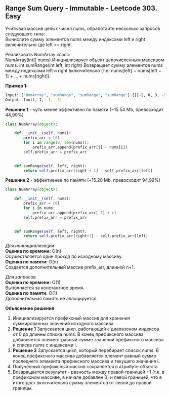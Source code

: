 ## Range Sum Query - Immutable - Leetcode 303. Easy

Учитывая массив целых чисел nums, обработайте несколько запросов следующего типа:  
Вычислите сумму элементов nums между индексами left и right включительно где left <= right.

Реализовать NumArray класс:  
NumArray(int[] nums) Инициализирует объект целочисленным массивом nums.
int sumRange(int left, int right) Возвращает сумму элементов nums между индексами left и right включительно (т.е. nums[left] + nums[left + 1] + ... + nums[right]).

**Пример 1:**
```bash
Input: ["NumArray", "sumRange", "sumRange", "sumRange"] [[[-2, 0, 3, -5, 2, -1]], [0, 2], [2, 5], [0, 5]]
Output: [null, 1, -1, -3]
```


**Решение 1** - чуть менее эффективно по памяти (~15.54 Mb, превосходит 44,99%)
```python
class NumArray(object):

    def __init__(self, nums):
        prefix_arr = [0]
        for i in range(0, len(nums)): 
            prefix_arr.append(prefix_arr[i] + nums[i])
        self.prefix_arr = prefix_arr
        

    def sumRange(self, left, right):
        return self.prefix_arr[right + 1] - self.prefix_arr[left]
```

**Решение 2** - эффективнее по памяти (~15.20 Mb, превосходит 94,99%)
```python
class NumArray(object):

    def __init__(self, nums):
        prefix_arr = [0]
        for i in nums: 
            prefix_arr.append(prefix_arr[-1] + i)
        self.prefix_arr = prefix_arr
        

    def sumRange(self, left, right):
        return self.prefix_arr[right+1] - self.prefix_arr[left]
```

*Для ининициализации*  
**Оценка по времени:** O(n)  
Осуществляется один проход по исходному массиву.  
**Оценка по памяти:** O(n)  
Создается дополнительный массив prefix_arr, длинной n+1.

*Для запросов*  
**Оценка по времени:** O(1)  
Выполняется за константное время.  
**Оценка по памяти:** O(1)  
Дополнительная память не аллоцируется.

**Объяснение решения**  
1. Инициализируется префиксный массив для хранения суммированных значений исходного массива.
2. **Решение 1** Запускается цикл, работающий с диапазоном индексов от 0 до длинны списка nums. В конец префиксного массива добавляется элемент равный сумме значений префиксного массива и списка nums с индексами i. 
3. **Решение 2** Запускается цикл, который перебирает список nums. В конец префиксного массива добавляется элемент равный сумме последнего элемента префиксного массива и текущего значения i.
4. Полученный префиксный массив сохраняется в атрибуте объекта. 
5. Возвращается результат - разность между правой границей +1 (т.к. в префиксном массиве, в начале добавлен 0) и левой границей, что в итоге даст включительно сумму элементов от левой до правой границы.

